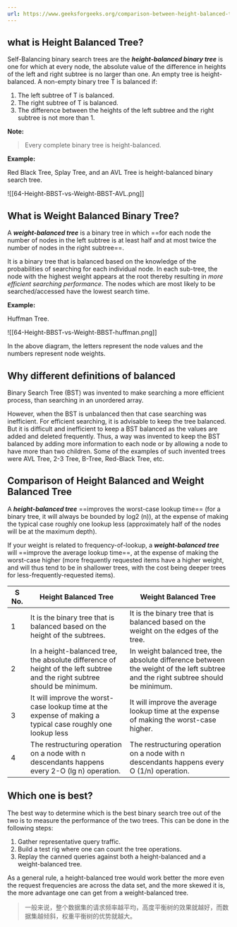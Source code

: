 ```yaml
---
url: https://www.geeksforgeeks.org/comparison-between-height-balanced-tree-and-weight-balanced-tree/
---
```

## what is Height Balanced Tree?

Self-Balancing binary search trees are the ***height-balanced binary tree*** is one for which at every node, the absolute value of the difference in heights of the left and right subtree is no larger than one. An empty tree is height-balanced. A non-empty binary tree T is balanced if:  

1. The left subtree of T is balanced.
2. The right subtree of T is balanced.
3. The difference between the heights of the left subtree and the right subtree is not more than 1.

**Note:** 

> Every complete binary tree is height-balanced.

**Example:** 

Red Black Tree, Splay Tree, and an AVL Tree is height-balanced binary search tree.

![[64-Height-BBST-vs-Weight-BBST-AVL.png]]

## What is Weight Balanced Binary Tree?

A ***weight-balanced tree*** is a binary tree in which ==for each node the number of nodes in the left subtree is at least half and at most twice the number of nodes in the right subtree==. 

It is a binary tree that is balanced based on the knowledge of the probabilities of searching for each individual node. In each sub-tree, the node with the highest weight appears at the root thereby resulting in *more efficient searching performance*. The nodes which are most likely to be searched/accessed have the lowest search time.

**Example:**

Huffman Tree.

![[64-Height-BBST-vs-Weight-BBST-huffman.png]]

In the above diagram, the letters represent the node values and the numbers represent node weights.

## Why different definitions of balanced

Binary Search Tree (BST) was invented to make searching a more efficient process, than searching in an unordered array. 

However, when the BST is unbalanced then that case searching was inefficient. For efficient searching, it is advisable to keep the tree balanced. But it is difficult and inefficient to keep a BST balanced as the values are added and deleted frequently. Thus, a way was invented to keep the BST balanced by adding more information to each node or by allowing a node to have more than two children. Some of the examples of such invented trees were AVL Tree, 2-3 Tree, B-Tree, Red-Black Tree, etc.

## Comparison of Height Balanced and Weight Balanced Tree

A ***height-balanced tree*** ==improves the worst-case lookup time== (for a binary tree, it will always be bounded by log2 (n)), at the expense of making the typical case roughly one lookup less (approximately half of the nodes will be at the maximum depth).

If your weight is related to frequency-of-lookup, a ***weight-balanced tree*** will ==improve the average lookup time==, at the expense of making the worst-case higher (more frequently requested items have a higher weight, and will thus tend to be in shallower trees, with the cost being deeper trees for less-frequently-requested items).

| S No. | Height Balanced Tree                                                                                                      | Weight Balanced Tree                                                                                                             |
|-------|---------------------------------------------------------------------------------------------------------------------------|----------------------------------------------------------------------------------------------------------------------------------|
| 1     | It is the binary tree that is balanced based on the height of the subtrees.                                               | It is the binary tree that is balanced based on the weight on the edges of the tree.                                             |
| 2     | In a height-balanced tree, the absolute difference of height of the left subtree and the right subtree should be minimum. | In weight balanced tree, the absolute difference between the weight of the left subtree and the right subtree should be minimum. |
| 3     | It will improve the worst-case lookup time at the expense of making a typical case roughly one lookup less                | It will improve the average lookup time at the expense of making the worst-case higher.                                          |
| 4     | The restructuring operation on a node with n descendants happens every 2-O (lg n) operation.                              | The restructuring operation on a node with n descendants happens every O (1/n) operation.                                        |


## Which one is best?

The best way to determine which is the best binary search tree out of the two is to measure the performance of the two trees. This can be done in the following steps:

1. Gather representative query traffic.
2. Build a test rig where one can count the tree operations.
3. Replay the canned queries against both a height-balanced and a weight-balanced tree.

As a general rule, a height-balanced tree would work better the more even the request frequencies are across the data set, and the more skewed it is, the more advantage one can get from a weight-balanced tree.
> 一般来说，整个数据集的请求频率越平均，高度平衡树的效果就越好，而数据集越倾斜，权重平衡树的优势就越大。